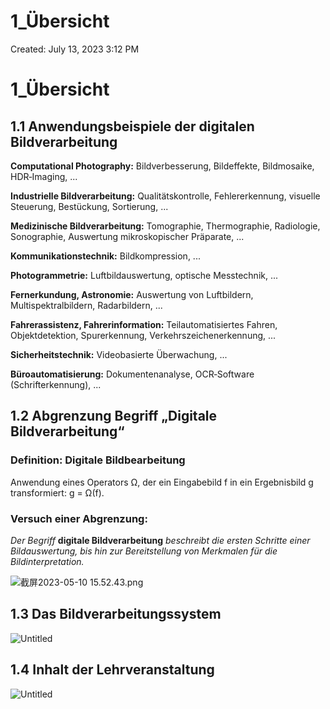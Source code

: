 # 1_Übersicht

Created: July 13, 2023 3:12 PM

# 1_Übersicht

## 1.1 Anwendungsbeispiele der digitalen Bildverarbeitung

**Computational Photography:** Bildverbesserung, Bildeffekte, Bildmosaike, HDR‐Imaging, ...

**Industrielle Bildverarbeitung:** Qualitätskontrolle, Fehlererkennung, visuelle Steuerung, Bestückung, Sortierung, ...

**Medizinische Bildverarbeitung:** Tomographie, Thermographie, Radiologie, Sonographie, Auswertung mikroskopischer Präparate, ...

**Kommunikationstechnik:** Bildkompression, ...

**Photogrammetrie:** Luftbildauswertung, optische Messtechnik, ...

**Fernerkundung, Astronomie:** Auswertung von Luftbildern, Multispektralbildern, Radarbildern, ...

**Fahrerassistenz, Fahrerinformation:** Teilautomatisiertes Fahren, Objektdetektion, Spurerkennung, Verkehrszeichenerkennung, ...

**Sicherheitstechnik:** Videobasierte Überwachung, ...

**Büroautomatisierung:** Dokumentenanalyse, OCR‐Software (Schrifterkennung), ...

## 1.2 Abgrenzung Begriff „Digitale Bildverarbeitung“

### Definition: Digitale Bildbearbeitung

Anwendung eines Operators Ω, der ein Eingabebild f in ein Ergebnisbild g transformiert: g = Ω(f).

### Versuch einer Abgrenzung:

*Der Begriff* **digitale Bildverarbeitung** *beschreibt die ersten Schritte einer Bildauswertung, bis hin zur Bereitstellung von Merkmalen für die Bildinterpretation.*

![截屏2023-05-10 15.52.43.png](1_U%CC%88bersicht%207af93b87a5c5454c94389377d31619a9/%25E6%2588%25AA%25E5%25B1%258F2023-05-10_15.52.43.png)

## 1.3 Das Bildverarbeitungssystem

![Untitled](1_U%CC%88bersicht%207af93b87a5c5454c94389377d31619a9/Untitled.png)

## 1.4 Inhalt der Lehrveranstaltung

![Untitled](1_U%CC%88bersicht%207af93b87a5c5454c94389377d31619a9/Untitled%201.png)
